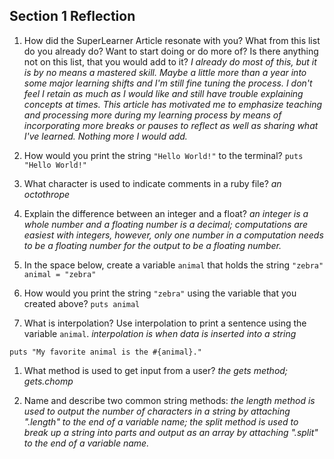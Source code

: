 ## Section 1 Reflection

1. How did the SuperLearner Article resonate with you? What from this list do you already do? Want to start doing or do more of? Is there anything not on this list, that you would add to it?
*I already do most of this, but it is by no means a mastered skill. Maybe a little more than a year into some major learning shifts and I'm still fine tuning the process. I don't feel I retain as much as I would like and still have trouble explaining concepts at times. This article has motivated me to emphasize teaching and processing more during my learning process by means of incorporating more breaks or pauses to reflect as well as sharing what I've learned. Nothing more I would add.*

1. How would you print the string `"Hello World!"` to the terminal?
`puts "Hello World!"`

1. What character is used to indicate comments in a ruby file?
*an octothrope*

1. Explain the difference between an integer and a float?
*an integer is a whole number and a floating number is a decimal; computations are easiest with integers, however, only one number in a computation needs to be a floating number for the output to be a floating number.*

1. In the space below, create a variable `animal` that holds the string `"zebra"`
`animal = "zebra"`

1. How would you print the string `"zebra"` using the variable that you created above?
`puts animal`

1. What is interpolation? Use interpolation to print a sentence using the variable `animal`.
*interpolation is when data is inserted into a string*

`puts "My favorite animal is the #{animal}."`

1. What method is used to get input from a user?
*the gets method; gets.chomp*

1. Name and describe two common string methods:
*the length method is used to output the number of characters in a string by attaching ".length" to the end of a variable name; the split method is used to break up a string into parts and output as an array by attaching ".split" to the end of a variable name.*
